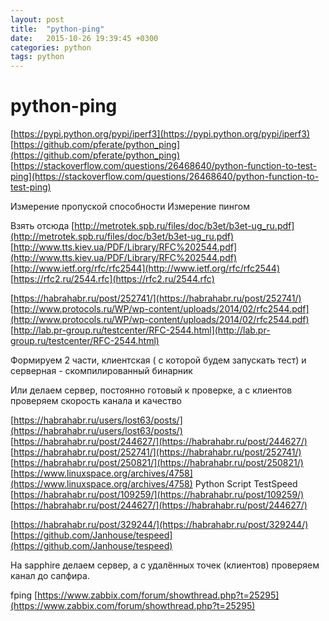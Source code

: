 ```yaml
---
layout: post
title:  "python-ping"
date:   2015-10-26 19:39:45 +0300
categories: python
tags: python
---
```


# python-ping
[https://pypi.python.org/pypi/iperf3](https://pypi.python.org/pypi/iperf3)
[https://github.com/pferate/python_ping](https://github.com/pferate/python_ping)
[https://stackoverflow.com/questions/26468640/python-function-to-test-ping](https://stackoverflow.com/questions/26468640/python-function-to-test-ping)


Измерение пропуской способности
Измерение пингом

Взять отсюда
[http://metrotek.spb.ru/files/doc/b3et/b3et-ug_ru.pdf](http://metrotek.spb.ru/files/doc/b3et/b3et-ug_ru.pdf)
[http://www.tts.kiev.ua/PDF/Library/RFC%202544.pdf](http://www.tts.kiev.ua/PDF/Library/RFC%202544.pdf)
[http://www.ietf.org/rfc/rfc2544](http://www.ietf.org/rfc/rfc2544)
[https://rfc2.ru/2544.rfc](https://rfc2.ru/2544.rfc)

[https://habrahabr.ru/post/252741/](https://habrahabr.ru/post/252741/)
[http://www.protocols.ru/WP/wp-content/uploads/2014/02/rfc2544.pdf](http://www.protocols.ru/WP/wp-content/uploads/2014/02/rfc2544.pdf)
[http://lab.pr-group.ru/testcenter/RFC-2544.html](http://lab.pr-group.ru/testcenter/RFC-2544.html)


Формируем 2 части, клиентская ( с которой будем запускать тест) и серверная - скомпилированный бинарник

Или делаем сервер, постоянно готовый к проверке, а с клиентов проверяем скорость канала и качество

[https://habrahabr.ru/users/lost63/posts/](https://habrahabr.ru/users/lost63/posts/)
[https://habrahabr.ru/post/244627/](https://habrahabr.ru/post/244627/)
[https://habrahabr.ru/post/252741/](https://habrahabr.ru/post/252741/)
[https://habrahabr.ru/post/250821/](https://habrahabr.ru/post/250821/)
[https://www.linuxspace.org/archives/4758](https://www.linuxspace.org/archives/4758)        Python Script TestSpeed
[https://habrahabr.ru/post/109259/](https://habrahabr.ru/post/109259/)
[https://habrahabr.ru/post/244627/](https://habrahabr.ru/post/244627/)

[https://habrahabr.ru/post/329244/](https://habrahabr.ru/post/329244/)
[https://github.com/Janhouse/tespeed](https://github.com/Janhouse/tespeed)


На sapphire делаем сервер, а с удалённых точек (клиентов) проверяем канал до сапфира.





fping
[https://www.zabbix.com/forum/showthread.php?t=25295](https://www.zabbix.com/forum/showthread.php?t=25295)
